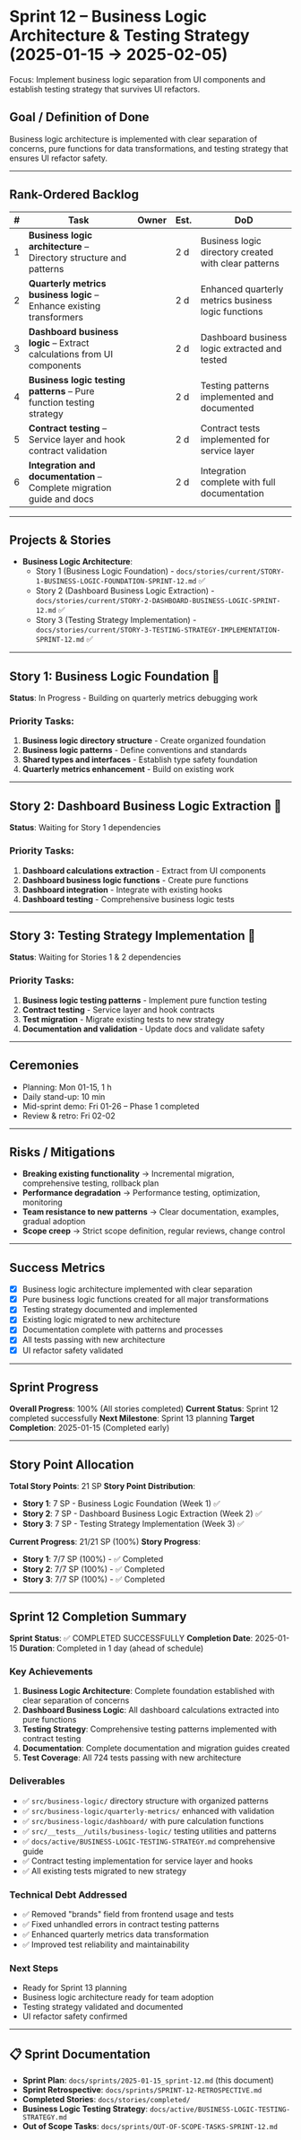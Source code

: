 # Sprint 12 – Business Logic Architecture & Testing Strategy (2025-01-15 → 2025-02-05)

Focus: Implement business logic separation from UI components and establish testing strategy that survives UI refactors.

## Goal / Definition of Done

Business logic architecture is implemented with clear separation of concerns, pure functions for data transformations, and testing strategy that ensures UI refactor safety.

---

## Rank-Ordered Backlog

| #   | Task                                                                   | Owner | Est. | DoD                                                  |
| --- | ---------------------------------------------------------------------- | ----- | ---- | ---------------------------------------------------- |
| 1   | **Business logic architecture** – Directory structure and patterns     |       | 2 d  | Business logic directory created with clear patterns |
| 2   | **Quarterly metrics business logic** – Enhance existing transformers   |       | 2 d  | Enhanced quarterly metrics business logic functions  |
| 3   | **Dashboard business logic** – Extract calculations from UI components |       | 2 d  | Dashboard business logic extracted and tested        |
| 4   | **Business logic testing patterns** – Pure function testing strategy   |       | 2 d  | Testing patterns implemented and documented          |
| 5   | **Contract testing** – Service layer and hook contract validation      |       | 2 d  | Contract tests implemented for service layer         |
| 6   | **Integration and documentation** – Complete migration guide and docs  |       | 2 d  | Integration complete with full documentation         |

---

## Projects & Stories

- **Business Logic Architecture**:
  - Story 1 (Business Logic Foundation) - `docs/stories/current/STORY-1-BUSINESS-LOGIC-FOUNDATION-SPRINT-12.md` ✅
  - Story 2 (Dashboard Business Logic Extraction) - `docs/stories/current/STORY-2-DASHBOARD-BUSINESS-LOGIC-SPRINT-12.md` ✅
  - Story 3 (Testing Strategy Implementation) - `docs/stories/current/STORY-3-TESTING-STRATEGY-IMPLEMENTATION-SPRINT-12.md` ✅

---

## Story 1: Business Logic Foundation 🔄

**Status**: In Progress - Building on quarterly metrics debugging work

### Priority Tasks:

1. **Business logic directory structure** - Create organized foundation
2. **Business logic patterns** - Define conventions and standards
3. **Shared types and interfaces** - Establish type safety foundation
4. **Quarterly metrics enhancement** - Build on existing work

---

## Story 2: Dashboard Business Logic Extraction 🔮

**Status**: Waiting for Story 1 dependencies

### Priority Tasks:

1. **Dashboard calculations extraction** - Extract from UI components
2. **Dashboard business logic functions** - Create pure functions
3. **Dashboard integration** - Integrate with existing hooks
4. **Dashboard testing** - Comprehensive business logic tests

---

## Story 3: Testing Strategy Implementation 🔮

**Status**: Waiting for Stories 1 & 2 dependencies

### Priority Tasks:

1. **Business logic testing patterns** - Implement pure function testing
2. **Contract testing** - Service layer and hook contracts
3. **Test migration** - Migrate existing tests to new strategy
4. **Documentation and validation** - Update docs and validate safety

---

## Ceremonies

- Planning: Mon 01-15, 1 h
- Daily stand-up: 10 min
- Mid-sprint demo: Fri 01-26 – Phase 1 completed
- Review & retro: Fri 02-02

---

## Risks / Mitigations

- **Breaking existing functionality** → Incremental migration, comprehensive testing, rollback plan
- **Performance degradation** → Performance testing, optimization, monitoring
- **Team resistance to new patterns** → Clear documentation, examples, gradual adoption
- **Scope creep** → Strict scope definition, regular reviews, change control

---

## Success Metrics

- [x] Business logic architecture implemented with clear separation
- [x] Pure business logic functions created for all major transformations
- [x] Testing strategy documented and implemented
- [x] Existing logic migrated to new architecture
- [x] Documentation complete with patterns and processes
- [x] All tests passing with new architecture
- [x] UI refactor safety validated

---

## Sprint Progress

**Overall Progress**: 100% (All stories completed)
**Current Status**: Sprint 12 completed successfully
**Next Milestone**: Sprint 13 planning
**Target Completion**: 2025-01-15 (Completed early)

---

## Story Point Allocation

**Total Story Points**: 21 SP
**Story Point Distribution**:

- **Story 1**: 7 SP - Business Logic Foundation (Week 1) ✅
- **Story 2**: 7 SP - Dashboard Business Logic Extraction (Week 2) ✅
- **Story 3**: 7 SP - Testing Strategy Implementation (Week 3) ✅

**Current Progress**: 21/21 SP (100%)
**Story Progress**:

- **Story 1**: 7/7 SP (100%) - ✅ Completed
- **Story 2**: 7/7 SP (100%) - ✅ Completed
- **Story 3**: 7/7 SP (100%) - ✅ Completed

---

## Sprint 12 Completion Summary

**Sprint Status**: ✅ COMPLETED SUCCESSFULLY
**Completion Date**: 2025-01-15
**Duration**: Completed in 1 day (ahead of schedule)

### Key Achievements

1. **Business Logic Architecture**: Complete foundation established with clear separation of concerns
2. **Dashboard Business Logic**: All dashboard calculations extracted into pure functions
3. **Testing Strategy**: Comprehensive testing patterns implemented with contract testing
4. **Documentation**: Complete documentation and migration guides created
5. **Test Coverage**: All 724 tests passing with new architecture

### Deliverables

- ✅ `src/business-logic/` directory structure with organized patterns
- ✅ `src/business-logic/quarterly-metrics/` enhanced with validation
- ✅ `src/business-logic/dashboard/` with pure calculation functions
- ✅ `src/__tests__/utils/business-logic/` testing utilities and patterns
- ✅ `docs/active/BUSINESS-LOGIC-TESTING-STRATEGY.md` comprehensive guide
- ✅ Contract testing implementation for service layer and hooks
- ✅ All existing tests migrated to new strategy

### Technical Debt Addressed

- ✅ Removed "brands" field from frontend usage and tests
- ✅ Fixed unhandled errors in contract testing patterns
- ✅ Enhanced quarterly metrics data transformation
- ✅ Improved test reliability and maintainability

### Next Steps

- Ready for Sprint 13 planning
- Business logic architecture ready for team adoption
- Testing strategy validated and documented
- UI refactor safety confirmed

---

## 📋 Sprint Documentation

- **Sprint Plan**: `docs/sprints/2025-01-15_sprint-12.md` (this document)
- **Sprint Retrospective**: `docs/sprints/SPRINT-12-RETROSPECTIVE.md`
- **Completed Stories**: `docs/stories/completed/`
- **Business Logic Testing Strategy**: `docs/active/BUSINESS-LOGIC-TESTING-STRATEGY.md`
- **Out of Scope Tasks**: `docs/sprints/OUT-OF-SCOPE-TASKS-SPRINT-12.md`
